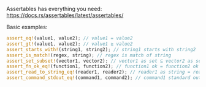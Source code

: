Assertables has everything you need: https://docs.rs/assertables/latest/assertables/

Basic examples:
```rust
assert_eq!(value1, value2); // value1 = value2
assert_gt!(value1, value2); // value1 ≥ value2
assert_starts_with!(string1, string2); // string1 starts with string2
assert_is_match!(regex, string); // regex is match of string
assert_set_subset!(vector1, vector2); // vector1 as set ⊆ vector2 as set
assert_fn_ok_eq!(function1, function2); // function1 ok = function2 ok
assert_read_to_string_eq!(reader1, reader2); // reader1 as string = reader2 as string
assert_command_stdout_eq!(command1, command2); // command1 standard output = command2 standard output
```